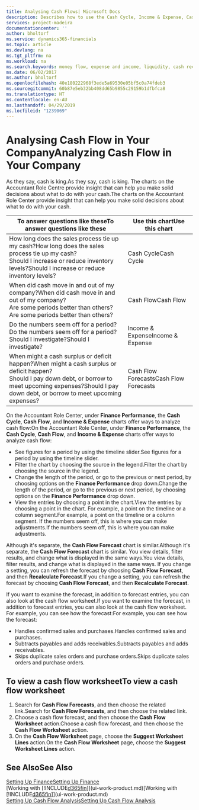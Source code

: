 ```yaml
---
title: Analysing Cash Flows| Microsoft Docs
description: Describes how to use the Cash Cycle, Income & Expense, Cash Flow, and Cash Flow Forecast charts to analyze the past and future flow of money in and out of your company.
services: project-madeira
documentationcenter: ''
author: bholtorf
ms.service: dynamics365-financials
ms.topic: article
ms.devlang: na
ms.tgt_pltfrm: na
ms.workload: na
ms.search.keywords: money flow, expense and income, liquidity, cash receipts minus cash payments, Cartera
ms.date: 06/02/2017
ms.author: bholtorf
ms.openlocfilehash: 40e180222968f3ede5a69530e05bf5c0a74fdeb3
ms.sourcegitcommit: 60b87e5eb32bb408dd65b9855c29159b1dfbfca8
ms.translationtype: HT
ms.contentlocale: en-AU
ms.lasthandoff: 04/29/2019
ms.locfileid: "1239069"
---
```

# <a name="analyzing-cash-flow-in-your-company"></a><span data-ttu-id="95845-103">Analysing Cash Flow in Your Company</span><span class="sxs-lookup"><span data-stu-id="95845-103">Analyzing Cash Flow in Your Company</span></span>
<span data-ttu-id="95845-104">As they say, cash is king.</span><span class="sxs-lookup"><span data-stu-id="95845-104">As they say, cash is king.</span></span> <span data-ttu-id="95845-105">The charts on the Accountant Role Centre provide insight that can help you make solid decisions about what to do with your cash.</span><span class="sxs-lookup"><span data-stu-id="95845-105">The charts on the Accountant Role Center provide insight that can help you make solid decisions about what to do with your cash.</span></span>  

| <span data-ttu-id="95845-106">To answer questions like these</span><span class="sxs-lookup"><span data-stu-id="95845-106">To answer questions like these</span></span> | <span data-ttu-id="95845-107">Use this chart</span><span class="sxs-lookup"><span data-stu-id="95845-107">Use this chart</span></span> |
| --- | --- |
| <span data-ttu-id="95845-108">How long does the sales process tie up my cash?</span><span class="sxs-lookup"><span data-stu-id="95845-108">How long does the sales process tie up my cash?</span></span></br> <span data-ttu-id="95845-109">Should I increase or reduce inventory levels?</span><span class="sxs-lookup"><span data-stu-id="95845-109">Should I increase or reduce inventory levels?</span></span> |<span data-ttu-id="95845-110">Cash Cycle</span><span class="sxs-lookup"><span data-stu-id="95845-110">Cash Cycle</span></span> |
| <span data-ttu-id="95845-111">When did cash move in and out of my company?</span><span class="sxs-lookup"><span data-stu-id="95845-111">When did cash move in and out of my company?</span></span></br> <span data-ttu-id="95845-112">Are some periods better than others?</span><span class="sxs-lookup"><span data-stu-id="95845-112">Are some periods better than others?</span></span> |<span data-ttu-id="95845-113">Cash Flow</span><span class="sxs-lookup"><span data-stu-id="95845-113">Cash Flow</span></span> |
| <span data-ttu-id="95845-114">Do the numbers seem off for a period?</span><span class="sxs-lookup"><span data-stu-id="95845-114">Do the numbers seem off for a period?</span></span></br> <span data-ttu-id="95845-115">Should I investigate?</span><span class="sxs-lookup"><span data-stu-id="95845-115">Should I investigate?</span></span> |<span data-ttu-id="95845-116">Income & Expense</span><span class="sxs-lookup"><span data-stu-id="95845-116">Income & Expense</span></span> |
| <span data-ttu-id="95845-117">When might a cash surplus or deficit happen?</span><span class="sxs-lookup"><span data-stu-id="95845-117">When might a cash surplus or deficit happen?</span></span></br> <span data-ttu-id="95845-118">Should I pay down debt, or borrow to meet upcoming expenses?</span><span class="sxs-lookup"><span data-stu-id="95845-118">Should I pay down debt, or borrow to meet upcoming expenses?</span></span> |<span data-ttu-id="95845-119">Cash Flow Forecasts</span><span class="sxs-lookup"><span data-stu-id="95845-119">Cash Flow Forecasts</span></span> |

<span data-ttu-id="95845-120">On the Accountant Role Center, under **Finance Performance**, the **Cash Cycle**, **Cash Flow**, and **Income & Expense** charts offer ways to analyze cash flow:</span><span class="sxs-lookup"><span data-stu-id="95845-120">On the Accountant Role Center, under **Finance Performance**, the **Cash Cycle**, **Cash Flow**, and **Income & Expense** charts offer ways to analyze cash flow:</span></span>  

* <span data-ttu-id="95845-121">See figures for a period by using the timeline slider.</span><span class="sxs-lookup"><span data-stu-id="95845-121">See figures for a period by using the timeline slider.</span></span>  
* <span data-ttu-id="95845-122">Filter the chart by choosing the source in the legend.</span><span class="sxs-lookup"><span data-stu-id="95845-122">Filter the chart by choosing the source in the legend.</span></span>  
* <span data-ttu-id="95845-123">Change the length of the period, or go to the previous or next period, by choosing options on the **Finance Performance** drop down.</span><span class="sxs-lookup"><span data-stu-id="95845-123">Change the length of the period, or go to the previous or next period, by choosing options on the **Finance Performance** drop down.</span></span>  
* <span data-ttu-id="95845-124">View the entries by choosing a point in the chart.</span><span class="sxs-lookup"><span data-stu-id="95845-124">View the entries by choosing a point in the chart.</span></span> <span data-ttu-id="95845-125">For example, a point on the timeline or a column segment.</span><span class="sxs-lookup"><span data-stu-id="95845-125">For example, a point on the timeline or a column segment.</span></span> <span data-ttu-id="95845-126">If the numbers seem off, this is where you can make adjustments.</span><span class="sxs-lookup"><span data-stu-id="95845-126">If the numbers seem off, this is where you can make adjustments.</span></span>  

<span data-ttu-id="95845-127">Although it's separate, the **Cash Flow Forecast** chart is similar.</span><span class="sxs-lookup"><span data-stu-id="95845-127">Although it's separate, the **Cash Flow Forecast** chart is similar.</span></span> <span data-ttu-id="95845-128">You view details, filter results, and change what is displayed in the same ways.</span><span class="sxs-lookup"><span data-stu-id="95845-128">You view details, filter results, and change what is displayed in the same ways.</span></span> <span data-ttu-id="95845-129">If you change a setting, you can refresh the forecast by choosing **Cash Flow Forecast**, and then **Recalculate Forecast**.</span><span class="sxs-lookup"><span data-stu-id="95845-129">If you change a setting, you can refresh the forecast by choosing **Cash Flow Forecast**, and then **Recalculate Forecast**.</span></span>

<span data-ttu-id="95845-130">If you want to examine the forecast, in addition to forecast entries, you can also look at the cash flow worksheet.</span><span class="sxs-lookup"><span data-stu-id="95845-130">If you want to examine the forecast, in addition to forecast entries, you can also look at the cash flow worksheet.</span></span> <span data-ttu-id="95845-131">For example, you can see how the forecast:</span><span class="sxs-lookup"><span data-stu-id="95845-131">For example, you can see how the forecast:</span></span>

* <span data-ttu-id="95845-132">Handles confirmed sales and purchases.</span><span class="sxs-lookup"><span data-stu-id="95845-132">Handles confirmed sales and purchases.</span></span>  
* <span data-ttu-id="95845-133">Subtracts payables and adds receivables.</span><span class="sxs-lookup"><span data-stu-id="95845-133">Subtracts payables and adds receivables.</span></span>  
* <span data-ttu-id="95845-134">Skips duplicate sales orders and purchase orders.</span><span class="sxs-lookup"><span data-stu-id="95845-134">Skips duplicate sales orders and purchase orders.</span></span>  

## <a name="to-view-a-cash-flow-worksheet"></a><span data-ttu-id="95845-135">To view a cash flow worksheet</span><span class="sxs-lookup"><span data-stu-id="95845-135">To view a cash flow worksheet</span></span>
1. <span data-ttu-id="95845-136">Search for **Cash Flow Forecasts**, and then choose the related link.</span><span class="sxs-lookup"><span data-stu-id="95845-136">Search for **Cash Flow Forecasts**, and then choose the related link.</span></span>  
2. <span data-ttu-id="95845-137">Choose a cash flow forecast, and then choose the **Cash Flow Worksheet** action.</span><span class="sxs-lookup"><span data-stu-id="95845-137">Choose a cash flow forecast, and then choose the **Cash Flow Worksheet** action.</span></span>  
3. <span data-ttu-id="95845-138">On the **Cash Flow Worksheet** page, choose the **Suggest Worksheet Lines** action.</span><span class="sxs-lookup"><span data-stu-id="95845-138">On the **Cash Flow Worksheet** page, choose the **Suggest Worksheet Lines** action.</span></span>  

## <a name="see-also"></a><span data-ttu-id="95845-139">See Also</span><span class="sxs-lookup"><span data-stu-id="95845-139">See Also</span></span>
[<span data-ttu-id="95845-140">Setting Up Finance</span><span class="sxs-lookup"><span data-stu-id="95845-140">Setting Up Finance</span></span>](finance-setup-finance.md)  
<span data-ttu-id="95845-141">[Working with [!INCLUDE[d365fin](includes/d365fin_md.md)]](ui-work-product.md)</span><span class="sxs-lookup"><span data-stu-id="95845-141">[Working with [!INCLUDE[d365fin](includes/d365fin_md.md)]](ui-work-product.md)</span></span>  
[<span data-ttu-id="95845-142">Setting Up Cash Flow Analysis</span><span class="sxs-lookup"><span data-stu-id="95845-142">Setting Up Cash Flow Analysis</span></span>](finance-setup-cash-flow-analyses.md)  
